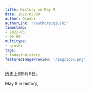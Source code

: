 ```yaml
---
title: History on May 9
date: 2022-05-09
author: Qiushi 
authorLink: "/authors/qiushi"
timestamp: 
- 2022-05
- 05-09
multitype: 
- qiushi
tags: 
- todayinhistory
featuredImagePreview: '/img/icon.png'
---
```









历史上的5月9日，

May 9 in history, 

<!--more-->

